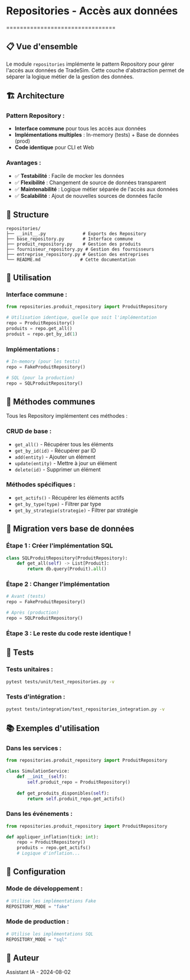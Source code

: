 # Repositories - Accès aux données
================================

## 📋 **Vue d'ensemble**

Le module `repositories` implémente le pattern Repository pour gérer l'accès aux données de TradeSim. Cette couche d'abstraction permet de séparer la logique métier de la gestion des données.

## 🏗️ **Architecture**

### **Pattern Repository :**
- **Interface commune** pour tous les accès aux données
- **Implémentations multiples** : In-memory (tests) + Base de données (prod)
- **Code identique** pour CLI et Web

### **Avantages :**
- ✅ **Testabilité** : Facile de mocker les données
- ✅ **Flexibilité** : Changement de source de données transparent
- ✅ **Maintenabilité** : Logique métier séparée de l'accès aux données
- ✅ **Scalabilité** : Ajout de nouvelles sources de données facile

## 📁 **Structure**

```
repositories/
├── __init__.py              # Exports des Repository
├── base_repository.py       # Interface commune
├── produit_repository.py    # Gestion des produits
├── fournisseur_repository.py # Gestion des fournisseurs
├── entreprise_repository.py # Gestion des entreprises
└── README.md               # Cette documentation
```

## 🔧 **Utilisation**

### **Interface commune :**
```python
from repositories.produit_repository import ProduitRepository

# Utilisation identique, quelle que soit l'implémentation
repo = ProduitRepository()
produits = repo.get_all()
produit = repo.get_by_id(1)
```

### **Implémentations :**
```python
# In-memory (pour les tests)
repo = FakeProduitRepository()

# SQL (pour la production)
repo = SQLProduitRepository()
```

## 📝 **Méthodes communes**

Tous les Repository implémentent ces méthodes :

### **CRUD de base :**
- `get_all()` - Récupérer tous les éléments
- `get_by_id(id)` - Récupérer par ID
- `add(entity)` - Ajouter un élément
- `update(entity)` - Mettre à jour un élément
- `delete(id)` - Supprimer un élément

### **Méthodes spécifiques :**
- `get_actifs()` - Récupérer les éléments actifs
- `get_by_type(type)` - Filtrer par type
- `get_by_strategie(strategie)` - Filtrer par stratégie

## 🔄 **Migration vers base de données**

### **Étape 1 :** Créer l'implémentation SQL
```python
class SQLProduitRepository(ProduitRepository):
    def get_all(self) -> List[Produit]:
        return db.query(Produit).all()
```

### **Étape 2 :** Changer l'implémentation
```python
# Avant (tests)
repo = FakeProduitRepository()

# Après (production)
repo = SQLProduitRepository()
```

### **Étape 3 :** Le reste du code reste identique !

## 🧪 **Tests**

### **Tests unitaires :**
```bash
pytest tests/unit/test_repositories.py -v
```

### **Tests d'intégration :**
```bash
pytest tests/integration/test_repositories_integration.py -v
```

## 📚 **Exemples d'utilisation**

### **Dans les services :**
```python
from repositories.produit_repository import ProduitRepository

class SimulationService:
    def __init__(self):
        self.produit_repo = ProduitRepository()
    
    def get_produits_disponibles(self):
        return self.produit_repo.get_actifs()
```

### **Dans les événements :**
```python
from repositories.produit_repository import ProduitRepository

def appliquer_inflation(tick: int):
    repo = ProduitRepository()
    produits = repo.get_actifs()
    # Logique d'inflation...
```

## 🔧 **Configuration**

### **Mode de développement :**
```python
# Utilise les implémentations Fake
REPOSITORY_MODE = "fake"
```

### **Mode de production :**
```python
# Utilise les implémentations SQL
REPOSITORY_MODE = "sql"
```

## 📝 **Auteur**
Assistant IA - 2024-08-02 